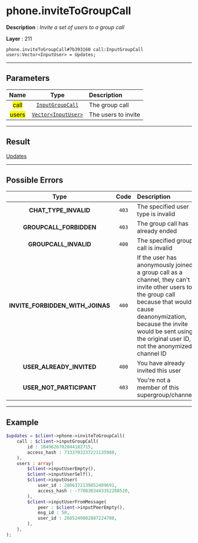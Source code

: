 # phone.inviteToGroupCall

**Description** : *Invite a set of users to a group call*

**Layer** : 211

```tl
phone.inviteToGroupCall#7b393160 call:InputGroupCall users:Vector<InputUser> = Updates;
```

---

## Parameters

| Name | Type | Description |
| :---: | :---: | :--- |
| <mark>call</mark> | [`InputGroupCall`](type/InputGroupCall) | The group call |
| <mark>users</mark> | [`Vector<InputUser>`](type/InputUser) | The users to invite |

---

## Result

[Updates](type/Updates)

---

## Possible Errors

| Type | Code | Description |
| :---: | :---: | :--- |
| **CHAT_TYPE_INVALID** | `403` | The specified user type is invalid |
| **GROUPCALL_FORBIDDEN** | `403` | The group call has already ended |
| **GROUPCALL_INVALID** | `400` | The specified group call is invalid |
| **INVITE_FORBIDDEN_WITH_JOINAS** | `400` | If the user has anonymously joined a group call as a channel, they can't invite other users to the group call because that would cause deanonymization, because the invite would be sent using the original user ID, not the anonymized channel ID |
| **USER_ALREADY_INVITED** | `400` | You have already invited this user |
| **USER_NOT_PARTICIPANT** | `403` | You're not a member of this supergroup/channel |

---

## Example

```php
$updates = $client->phone->inviteToGroupCall(
	call : $client->inputGroupCall(
		id : 1049626702844182715,
		access_hash : 7333703237221135988,
	),
	users : array(
		$client->inputUserEmpty(),
		$client->inputUserSelf(),
		$client->inputUser(
			user_id : 2806372139852409691,
			access_hash : -7708303443352288520,
		),
		$client->inputUserFromMessage(
			peer : $client->inputPeerEmpty(),
			msg_id : 50,
			user_id : 2685249802887224708,
		),
	),
);
```